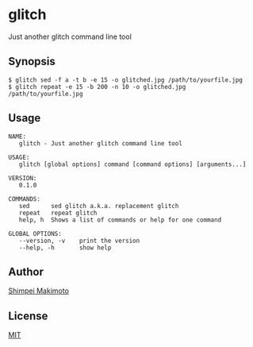 glitch
====

Just another glitch command line tool

## Synopsis

```
$ glitch sed -f a -t b -e 15 -o glitched.jpg /path/to/yourfile.jpg
$ glitch repeat -e 15 -b 200 -n 10 -o glitched.jpg /path/to/yourfile.jpg
```

## Usage

```
NAME:
   glitch - Just another glitch command line tool

USAGE:
   glitch [global options] command [command options] [arguments...]

VERSION:
   0.1.0

COMMANDS:
   sed		sed glitch a.k.a. replacement glitch
   repeat	repeat glitch
   help, h	Shows a list of commands or help for one command

GLOBAL OPTIONS:
   --version, -v	print the version
   --help, -h		show help
```

## Author

[Shimpei Makimoto](http://shimpei.makimoto.org)

## License

[MIT](http://makimoto.mit-license.org/)
